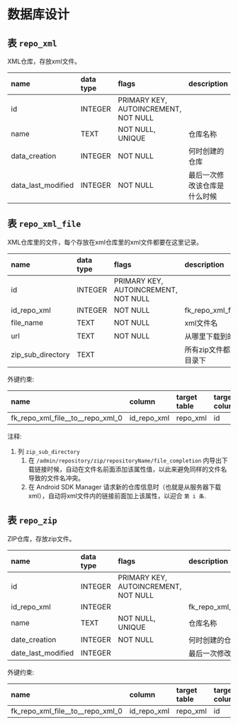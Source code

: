 # 数据库设计

## 表 `repo_xml`

XML仓库，存放xml文件。

| name               | data type | flags                                | description                  |
|:-------------------|:----------|:-------------------------------------|:-----------------------------|
| id                 | INTEGER   | PRIMARY KEY, AUTOINCREMENT, NOT NULL |                              |
| name               | TEXT      | NOT NULL, UNIQUE                     | 仓库名称                     |
| data_creation      | INTEGER   | NOT NULL                             | 何时创建的仓库               |
| data_last_modified | INTEGER   | NOT NULL                             | 最后一次修改该仓库是什么时候 |

## 表 `repo_xml_file`

XML仓库里的文件，每个存放在xml仓库里的xml文件都要在这里记录。

| name              | data type | flags                                | description                          |
|:------------------|:----------|:-------------------------------------|:-------------------------------------|
| id                | INTEGER   | PRIMARY KEY, AUTOINCREMENT, NOT NULL |                                      |
| id_repo_xml       | INTEGER   | NOT NULL                             | fk_repo_xml_file__to__repo_xml_0     |
| file_name         | TEXT      | NOT NULL                             | xml文件名                            |
| url               | TEXT      | NOT NULL                             | 从哪里下载到的xml文件                |
| zip_sub_directory | TEXT      |                                      | 所有zip文件都放在zip仓库的这个目录下 |

外键约束:

| name                             | column      | target table | target column |
|:---------------------------------|:------------|:-------------|:--------------|
| fk_repo_xml_file__to__repo_xml_0 | id_repo_xml | repo_xml     | id            |

注释:

1. 列 `zip_sub_directory`
    1. 在 `/admin/repository/zip/repositoryName/file_completion` 内导出下载链接时候，自动在文件名前面添加该属性值，以此来避免同样的文件名导致的文件名冲突。
    2. 在 Android SDK Manager 请求新的仓库信息时（也就是从服务器下载xml），自动将xml文件内的链接前面加上该属性，以迎合 `第 i 条`.

## 表 `repo_zip`

ZIP仓库，存放zip文件。

| name               | data type | flags                                | description                      |
|:-------------------|:----------|:-------------------------------------|:---------------------------------|
| id                 | INTEGER   | PRIMARY KEY, AUTOINCREMENT, NOT NULL |                                  |
| id_repo_xml        | INTEGER   |                                      | fk_repo_xml_file__to__repo_xml_0 |
| name               | TEXT      | NOT NULL, UNIQUE                     | 仓库名称                         |
| date_creation      | INTEGER   | NOT NULL                             | 何时创建的仓库                   |
| date_last_modified | INTEGER   |                                      | 最后一次修改该仓库是什么时候     |

外键约束:

| name                             | column      | target table | target column |
|:---------------------------------|:------------|:-------------|:--------------|
| fk_repo_xml_file__to__repo_xml_0 | id_repo_xml | repo_xml     | id            |

